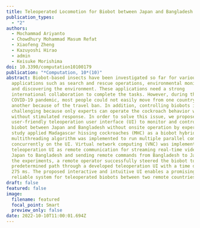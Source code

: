 ```yaml
---
title: Teleoperated Locomotion for Biobot between Japan and Bangladesh
publication_types:
  - "2"
authors:
  - Mochammad Ariyanto
  - Chowdhury Mohammad Masum Refat
  - Xiaofeng Zheng
  - Kazuyoshi Hirao
  - admin
  - Keisuke Morishima
doi: 10.3390/computation10100179
publication: "*Computation, 10*(10)"
abstract: Biobot-based insects have been investigated so far for various
  applications such as search and rescue operations, environmental monitoring,
  and discovering the environment. These applications need a strong
  international collaboration to complete the tasks. However, during the
  COVID-19 pandemic, most people could not easily move from one country to
  another because of the travel ban. In addition, controlling biobots is
  challenging because only experts can operate the cockroach behavior with and
  without stimulated response. In order to solve this issue, we proposed a
  user-friendly teleoperation user interface (UI) to monitor and control the
  biobot between Japan and Bangladesh without onsite operation by experts. This
  study applied Madagascar hissing cockroaches (MHC) as a biobot hybrid robot. A
  multithreading algorithm was implemented to run multiple parallel computations
  concurrently on the UI. Virtual network computing (VNC) was implemented on the
  teleoperation UI as remote communication for streaming real-time video from
  Japan to Bangladesh and sending remote commands from Bangladesh to Japan. In
  the experiments, a remote operator successfully steered the biobot to follow a
  predetermined path through a developed teleoperation UI with a time delay of
  275 ms. The proposed interactive and intuitive UI enables a promising and
  reliable system for teleoperated biobots between two remote countries.
draft: false
featured: false
image:
  filename: featured
  focal_point: Smart
  preview_only: false
date: 2022-10-10T11:00:01.694Z
---
```

